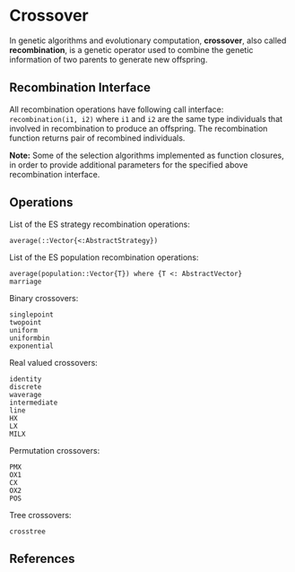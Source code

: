 # Crossover

In genetic algorithms and evolutionary computation, **crossover**, also called **recombination**, is a genetic operator used to combine the genetic information of two parents to generate new offspring.

## Recombination Interface

All recombination operations have following call interface: `recombination(i1, i2)` where `i1` and `i2` are the same type individuals that involved in recombination to produce an offspring. The recombination function returns pair of recombined individuals.

**Note:** Some of the selection algorithms implemented as function closures, in order to provide additional parameters for the specified above recombination interface.

## Operations


List of the ES strategy recombination operations:

```@docs
average(::Vector{<:AbstractStrategy})
```

List of the ES population recombination operations:

```@docs
average(population::Vector{T}) where {T <: AbstractVector}
marriage
```

Binary crossovers:

```@docs
singlepoint
twopoint
uniform
uniformbin
exponential
```

Real valued crossovers:

```@docs
identity
discrete
waverage
intermediate
line
HX
LX
MILX
```

Permutation crossovers:

```@docs
PMX
OX1
CX
OX2
POS
```

Tree crossovers:

```@docs
crosstree
```

## References

[^1]: H. Mühlenbein, D. Schlierkamp-Voosen, "Predictive Models for the Breeder Genetic Algorithm: I. Continuous Parameter Optimization". Evolutionary Computation, 1 (1), pp. 25-49, 1993.

[^2]: K. V. Price and R. M. Storn and J. A. Lampinen, "Differential evolution: A practical approach to global optimization", Springer, 2005.

[^3]: Z. Michalewicz, T. Logan,  S. Swaminathan. "Evolutionary operators for continuous convex parameter spaces." Proceedings of the 3rd Annual conference on Evolutionary Programming, 1994.

[^4]: K. Deep, M. Thakur, "A new crossover operator for real coded genetic algorithms", Applied Mathematics and Computation 188, 2007, 895–912

[^5]: K. Deep, K. P. Singh, M. L. Kansal, and C. Mohan, "A real coded  genetic algorithm for solving integer and mixed integer optimization problems.", Appl. Math. Comput. 212, 505-518, 2009
